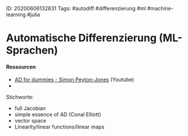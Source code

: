ID: 20200606132831
Tags: #autodiff #differenzierung #ml #machine-learning #julia

# Automatische Differenzierung (ML-Sprachen)
#### Ressourcen
* [AD for dummies - Simon Peyton-Jones](https://youtu.be/FtnkqIsfNQc) (Youtube)
* 
 Stichworte:
 * full Jacobian
 * simple essence of AD (Conal Elliott)
 * vector space
 * Linearity/linear functions/linear maps

